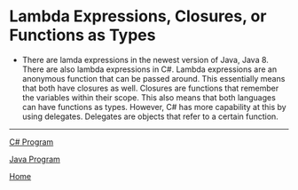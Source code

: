 # Lambda Expressions, Closures, or Functions as Types

* There are lamda expressions in the newest version of Java, Java 8.
  There are also lambda expressions in C#.
  Lambda expressions are an anonymous function that can be passed around.
  This essentially means that both have closures as well.
  Closures are functions that remember the variables within their scope.
  This also means that both languages can have functions as types.
  However, C# has more capability at this by using delegates.
  Delegates are objects that refer to a certain function.

---
[C# Program](c-sharp)

[Java Program](java)

[Home](../README.md)